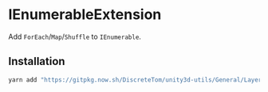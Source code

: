 # IEnumerableExtension

Add `ForEach`/`Map`/`Shuffle` to `IEnumerable`.

## Installation

```bash
yarn add "https://gitpkg.now.sh/DiscreteTom/unity3d-utils/General/LayerMaskExtension?ienumerable-extension-0.1.0"
```
